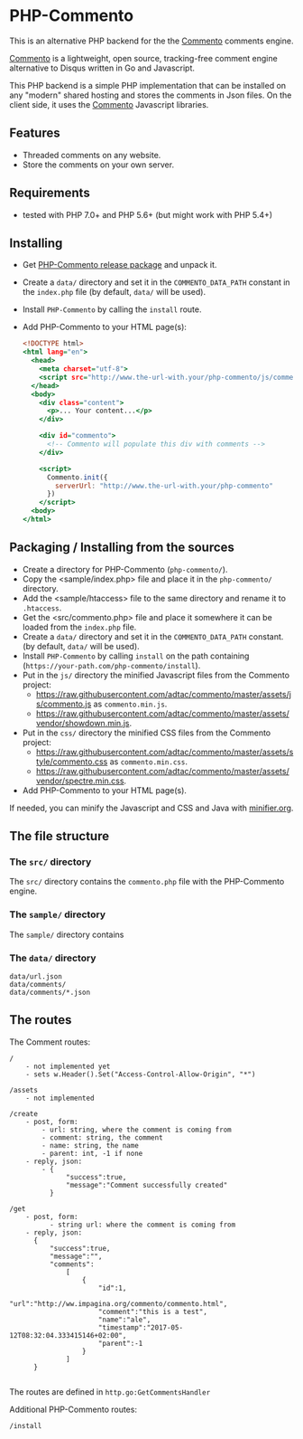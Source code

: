 # PHP-Commento

This is an alternative PHP backend for the the [Commento](https://github.com/adtac/commento) comments engine.

[Commento](https://github.com/adtac/commento) is a lightweight, open source, tracking-free comment engine alternative to Disqus written in Go and Javascript.

This PHP backend is a simple PHP implementation that can be installed on any "modern" shared hosting and stores the comments in Json files. On the client side, it uses the [Commento](https://github.com/adtac/commento) Javascript libraries.

## Features

- Threaded comments on any website.
- Store the comments on your own server.

## Requirements

- tested with PHP 7.0+ and PHP 5.6+ (but might work with PHP 5.4+)

## Installing

- Get [PHP-Commento release package]() and unpack it.
- Create a `data/` directory and set it in the `COMMENTO_DATA_PATH` constant in the `index.php` file (by default, `data/` will be used).
- Install `PHP-Commento` by calling the `install` route.
- Add PHP-Commento to your HTML page(s):

  ~~~.html
  <!DOCTYPE html>
  <html lang="en">
    <head>
      <meta charset="utf-8">
      <script src="http://www.the-url-with.your/php-commento/js/commento.js"></script>
    </head>
    <body>
      <div class="content">
        <p>... Your content...</p>
      </div>

      <div id="commento">
        <!-- Commento will populate this div with comments -->
      </div>

      <script>
        Commento.init({
          serverUrl: "http://www.the-url-with.your/php-commento"
        })
      </script>
    <body>
  </html>
  ~~~

## Packaging / Installing from the sources

- Create a directory for PHP-Commento (`php-commento/`).
- Copy the <sample/index.php> file and place it in the `php-commento/` directory.
- Add the <sample/htaccess> file to the same directory and rename it to `.htaccess`.
- Get the <src/commento.php> file and place it somewhere it can be loaded from the `index.php` file.
- Create a `data/` directory and set it in the `COMMENTO_DATA_PATH` constant. (by default, `data/` will be used).
- Install `PHP-Commento` by calling `install` on the path containing (`https://your-path.com/php-commento/install`).
- Put in the `js/` directory the minified Javascript files from the Commento project:
  - <https://raw.githubusercontent.com/adtac/commento/master/assets/js/commento.js> as `commento.min.js`.
  - <https://raw.githubusercontent.com/adtac/commento/master/assets/vendor/showdown.min.js>.
- Put in the `css/` directory the minified CSS files from the Commento project:
  - <https://raw.githubusercontent.com/adtac/commento/master/assets/style/commento.css> as `commento.min.css`.
  - <https://raw.githubusercontent.com/adtac/commento/master/assets/vendor/spectre.min.css>.
- Add PHP-Commento to your HTML page(s).

If needed, you can minify the Javascript and CSS and Java with [minifier.org](http://www.minifier.org/).

## The file structure

### The `src/` directory

The `src/` directory contains the `commento.php` file with the PHP-Commento engine.

### The `sample/` directory

The `sample/` directory contains

### The `data/` directory

~~~
data/url.json
data/comments/
data/comments/*.json
~~~

## The routes

The Comment routes:

~~~
/
    - not implemented yet
    - sets w.Header().Set("Access-Control-Allow-Origin", "*")

/assets
    - not implemented

/create
    - post, form:
        - url: string, where the comment is coming from
        - comment: string, the comment
        - name: string, the name
        - parent: int, -1 if none
    - reply, json:
        - {
              "success":true,
              "message":"Comment successfully created"
          }

/get
    - post, form:
          - string url: where the comment is coming from
    - reply, json:
      {
          "success":true,
          "message":"",
          "comments":
              [
                  {
                      "id":1,
                      "url":"http://ww.impagina.org/commento/commento.html",
                      "comment":"this is a test",
                      "name":"ale",
                      "timestamp":"2017-05-12T08:32:04.333415146+02:00",
                      "parent":-1
                  }
              ]
      }
       
~~~

The routes are defined in `http.go:GetCommentsHandler`

Additional PHP-Commento routes:

~~~
/install
~~~
